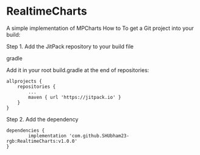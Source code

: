 # RealtimeCharts
A simple implementation of MPCharts
How to
To get a Git project into your build:

Step 1. Add the JitPack repository to your build file

gradle

Add it in your root build.gradle at the end of repositories:

	allprojects {
		repositories {
			...
			maven { url 'https://jitpack.io' }
		}
	}
Step 2. Add the dependency

	dependencies {
	        implementation 'com.github.SHUbham23-rgb:RealtimeCharts:v1.0.0'
	}
